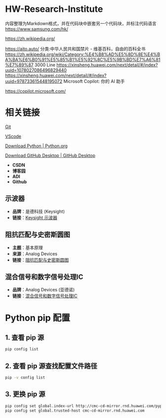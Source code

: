 # HW-Research-Institute

内容整理为Markdown格式，并在代码块中嵌套另一个代码块，并标注代码语言
https://www.samsung.com/hk/

https://zh.wikipedia.org/

https://aito.auto/
分类:中华人民共和国禁片 - 维基百科，自由的百科全书
https://zh.wikipedia.org/wiki/Category:%E4%B8%AD%E5%8D%8E%E4%BA%BA%E6%B0%91%E5%85%B1%E5%92%8C%E5%9B%BD%E7%A6%81%E7%89%87
3000 Line
https://xinsheng.huawei.com/next/detail/#/index?uuid=1078027086496829440
https://xinsheng.huawei.com/next/detail/#/index?uuid=978733615448195072
Microsoft Copilot: 你的 AI 助手  

https://copilot.microsoft.com/

# 相关链接
[Git](https://git-scm.com/downloads/win)

[VScode](https://code.visualstudio.com/Download)

[Download Python | Python.org](https://www.python.org/downloads/)

[Download GitHub Desktop | GitHub Desktop](https://desktop.github.com/download/)
- **CSDN**
- **博客园**
- **ADI**
- **Github**

## 示波器
- **品牌**：是德科技 (Keysight)
- **链接**：[Keysight 示波器](https://www.keysight.com.cn/cn/zh/products/oscilloscopes.html)

## 阻抗匹配与史密斯圆图
- **主题**：基本原理  
- **来源**：Analog Devices
- **链接**：[阻抗匹配与史密斯圆图](https://www.analog.com/cn/resources/technical-articles/impedance-matching-and-smith-chart-impedance-maxim-integrated.html)

## 混合信号和数字信号处理IC
- **品牌**：Analog Devices (亚德诺)
- **链接**：[混合信号和数字信号处理IC](https://www.analog.com/cn/index.html)

# Python pip 配置

## 1. 查看 pip 源
```bash
pip config list
```

## 2. 查看 pip 源查找配置文件路径
```bash
pip -v config list
```

## 3. 更换 pip 源
```bash
pip config set global.index-url http://cmc-cd-mirror.rnd.huawei.com/pypi/simple
pip config set global.trusted-host cmc-cd-mirror.rnd.huawei.com
```

